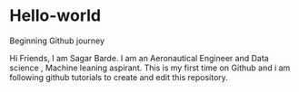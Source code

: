 # Hello-world
Beginning Github journey  

Hi Friends,
I am Sagar Barde. I am an Aeronautical Engineer and Data science , Machine leaning aspirant.
This is my first time on Github and i am following github tutorials to create and edit this repository.

